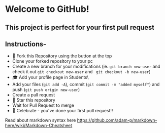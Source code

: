 # Welcome to GitHub!
## This project is perfect for your first pull request

## Instructions-

- 🍴 Fork this Repository using the button at the top
- Clone your forked repository to your pc
- Create a new branch for your modifications (ie. ```git branch new-user``` and check it out ```git checkout new-user``` and ``` git checkout -b new-user```)
- 🎓 Add your profile page in  Students\
- Add your files (```git add -A```), commit (```git commit -m "added myself"```) and push (```git push origin new-user```)
- Create a pull request
- 🌟 Star this repository
- Wait for Pull Request to merge
- 🎉 Celebrate - you've done your first pull request!!


Read about markdown syntax here
https://github.com/adam-p/markdown-here/wiki/Markdown-Cheatsheet
